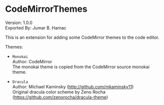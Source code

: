 # CodeMirrorThemes

Version: 1.0.0<br>
Exported By: Jumar B. Hamac<br>


This is an extension for adding some CodeMirror themes to the code editor.

Themes:

- `Monokai`<br>
	Author: CodeMirror<br>
	The monokai theme is copied from the CodeMirror source monokai theme.

- `Dracula`<br>
	Author: Michael Kaminsky (http://github.com/mkaminsky11)<br>
	Original dracula color scheme by Zeno Rocha (https://github.com/zenorocha/dracula-theme)